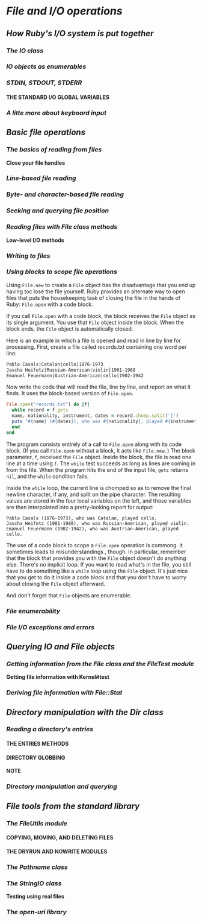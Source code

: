 # *File and I/O operations* #

## *How Ruby's I/O system is put together* ## 

### *The IO class* ### 

### *IO objects as enumerables* ###

### *STDIN, STDOUT, STDERR* ### 

#### THE STANDARD I/O GLOBAL VARIABLES #### 

### *A litte more about keyboard input* ###

## *Basic file operations* ## 

### *The basics of reading from files* ###

**Close your file handles** 

### *Line-based file reading* ###

### *Byte- and character-based file reading* ### 

### *Seeking and querying file position* ###

### *Reading files with File class methods* ### 

**Low-level I/O methods** 

### *Writing to files* ###

### *Using blocks to scope file operations* ### 
Using `File.new` to create a `File` object has the disadvantage that you end up having toc lose the file yourself. Ruby provides an alternate way to open files that puts the housekeeping task of closing the file in the hands of Ruby: `File.open` with a code block.

If you call `File.open` with a code block, the block receives the `File` object as its single argument. You use that `File` object inside the block. When the block ends, the `File` object is automatically closed.

Here is an example in which a file is opened and read in line by line for processing. First, create a file called records.txt containing one word per line: 

```txt
Pablo Casals|Catalan|cello|1876-1973
Jascha Heifetz|Russian-American|violin|1901-1988
Emanuel Feuermann|Austrian-American|cello|1902-1942
```

Now write the code that will read the file, line by line, and report on what it finds. It uses the block-based version of `File.open`.

```ruby
File.open("records.txt") do |f|
  while record = f.gets 
  name, nationality, instrument, dates = record.chomp.split('|')
  puts "#{name} (#{dates}), who was #{nationality}, played #{instrument}."
  end
end
```
The program consists entirely of a call to `File.open` along with its code block. (If you call `File.open` without a block, it acts like `File.new.`) The block parameter, `f`, received the `File` object. Inside the block, the file is read one line at a time using `f`. The `while` test succeeds as long as lines are coming in from the file. When the program hits the end of the input file, `gets` returns `nil`, and the `while` condition fails.

Inside the `while` loop, the current line is chomped so as to remove the final newline character, if any, and split on the pipe character. The resulting values are stored in the four local variables on the left, and those variables are then interpolated into a pretty-looking report for output:

```irb 
Pablo Casals (1876-1973), who was Catalan, played cello.
Jascha Heifetz (1901-1988), who was Russian-American, played violin.
Emanuel Feuermann (1902-1942), who was Austrian-American, played cello.
```
The use of a code block to scope a `File.open` operation is commong. It sometimes leads to misunderstandings , though. In particular, remember that the block that provides you with the `File` object doesn't do anything else. There's no implicit loop. If you want to read what's in the file, you still have to do something like a `while` loop using the `File` object. It's just nice that you get to do it inside a code block and that you don't have to worry about closing the `File` object afterward.

And don't forget that `File` objects are enumerable. 

### *File enumerability* ###

### *File I/O exceptions and errors* ### 

## *Querying IO and File objects* ##

### *Getting information from the File class and the FileTest module* ###

**Getting file information with Kernel#test** 

### *Deriving file information with File::Stat* ### 

## *Directory manipulation with the Dir class* ##

### *Reading a directory's entries* ### 

#### THE ENTRIES METHODS #### 

#### DIRECTORY GLOBBING #### 

**NOTE** 

### *Directory manipulation and querying* ### 

## *File tools from the standard library* ##

### *The FileUtils module* ### 

#### COPYING, MOVING, AND DELETING FILES ####

#### THE DRYRUN AND NOWRITE MODULES #### 

### *The Pathname class* ### 

### *The StringIO class* ###

**Testing using real files**

### *The open-uri library* ###
